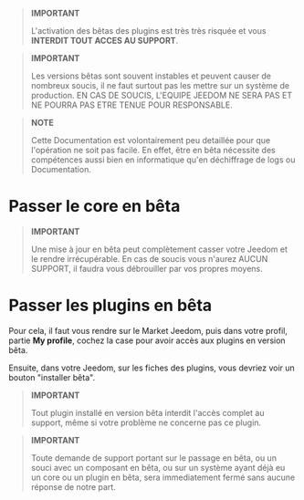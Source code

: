 > **IMPORTANT**
>
> L'activation des bêtas des plugins est très très risquée et vous
> **INTERDIT TOUT ACCES AU SUPPORT**. 

> **IMPORTANT**
>
> Les versions bêtas sont souvent instables et peuvent causer de
> nombreux soucis, il ne faut surtout pas les mettre sur un système de
> production. EN CAS DE SOUCIS, L'EQUIPE JEEDOM NE SERA PAS ET NE POURRA
> PAS ETRE TENUE POUR RESPONSABLE.

> **NOTE**
>
> Cette Documentation est volontairement peu detaillée pour que
> l'opération ne soit pas facile. En effet, être en bêta nécessite des
> compétences aussi bien en informatique qu'en déchiffrage de logs ou
> Documentation.

Passer le core en bêta 
======================

> **IMPORTANT**
>
> Une mise à jour en bêta peut complètement casser votre Jeedom et le
> rendre irrécupérable. En cas de soucis vous n'aurez AUCUN SUPPORT, il
> faudra vous débrouiller par vos propres moyens.

Passer les plugins en bêta 
==========================

Pour cela, il faut vous rendre sur le Market Jeedom, puis dans votre
profil, partie **My profile**, cochez la case pour avoir accès aux
plugins en version bêta.

Ensuite, dans votre Jeedom, sur les fiches des plugins, vous devriez
voir un bouton "installer bêta".

> **IMPORTANT**
>
> Tout plugin installé en version bêta interdit l'accès complet au
> support, même si votre problème ne concerne pas ce plugin.

> **IMPORTANT**
>
> Toute demande de support portant sur le passage en bêta, ou un souci
> avec un composant en bêta, ou sur un système ayant déjà eu un core ou
> un plugin en bêta, sera immediatement fermé sans aucune réponse de
> notre part.
